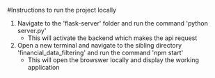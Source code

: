 #Instructions to run the project locally
  1. Navigate to the 'flask-server' folder and run the command 'python server.py'
        - This will activate the backend which makes the api request
  2. Open a new terminal and navigate to the sibling directory 'financial_data_filtering' and run the command 'npm start'
        - This will open the browswer locally and display the working application
